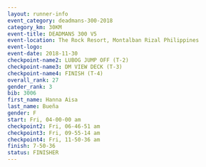 ```yaml
---
layout: runner-info 
event_category: deadmans-300-2018 
category_km: 30KM 
event-title: DEADMANS 300 V5 
event-location: The Rock Resort, Montalban Rizal Philippines 
event-logo: 
event-date: 2018-11-30 
checkpoint-name2: LUBOG JUMP OFF (T-2) 
checkpoint-name3: DM VIEW DECK (T-3) 
checkpoint-name4: FINISH (T-4) 
overall_rank: 27
gender_rank: 3
bib: 3006
first_name: Hanna Aisa
last_name: Bueña
gender: F
start: Fri, 04-00-00 am
checkpoint2: Fri, 06-46-51 am
checkpoint3: Fri, 09-55-14 am
checkpoint4: Fri, 11-50-36 am
finish: 7-50-36
status: FINISHER
---
```

